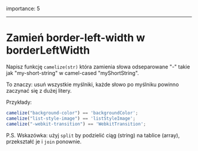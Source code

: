 importance: 5

---

# Zamień border-left-width w borderLeftWidth

Napisz funkcję `camelize(str)` która zamienia słowa odseparowane "-" takie jak "my-short-string" w camel-cased "myShortString".

To znaczy: usuń wszystkie myślniki, każde słowo po myślniku powinno zaczynać się z dużej litery.

Przykłady:

```js
camelize("background-color") == 'backgroundColor';
camelize("list-style-image") == 'listStyleImage';
camelize("-webkit-transition") == 'WebkitTransition';
```

P.S. Wskazówka: użyj `split` by podzielić ciąg (string) na tablice (array), przekształć je i  `join` ponownie.
